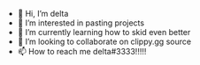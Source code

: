 - 👋 Hi, I’m delta
- 👀 I’m interested in pasting projects
- 🌱 I’m currently learning how to skid even better
- 💞️ I’m looking to collaborate on clippy.gg source
- 📫 How to reach me delta#3333!!!!!


